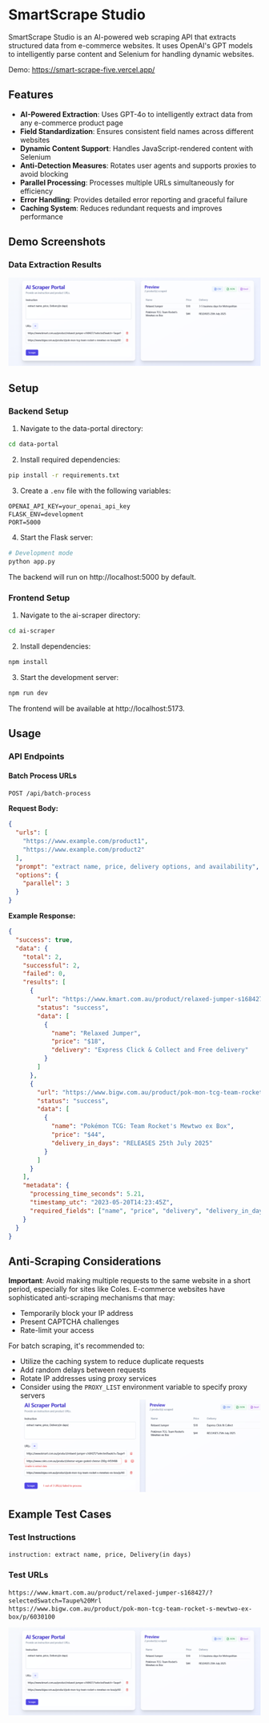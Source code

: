 # SmartScrape Studio

SmartScrape Studio is an AI-powered web scraping API that extracts structured data from e-commerce websites. It uses OpenAI's GPT models to intelligently parse content and Selenium for handling dynamic websites.

Demo: https://smart-scrape-five.vercel.app/
## Features

- **AI-Powered Extraction**: Uses GPT-4o to intelligently extract data from any e-commerce product page
- **Field Standardization**: Ensures consistent field names across different websites
- **Dynamic Content Support**: Handles JavaScript-rendered content with Selenium
- **Anti-Detection Measures**: Rotates user agents and supports proxies to avoid blocking
- **Parallel Processing**: Processes multiple URLs simultaneously for efficiency
- **Error Handling**: Provides detailed error reporting and graceful failure
- **Caching System**: Reduces redundant requests and improves performance

## Demo Screenshots

### Data Extraction Results
![example](data-portal/images/6901665c4476cecd86d9bbc6a02de34.png)

## Setup

### Backend Setup

1. Navigate to the data-portal directory:
```bash
cd data-portal
```

2. Install required dependencies:
```bash
pip install -r requirements.txt
```

3. Create a `.env` file with the following variables:
```
OPENAI_API_KEY=your_openai_api_key
FLASK_ENV=development
PORT=5000
```

4. Start the Flask server:
```bash
# Development mode
python app.py
```

The backend will run on http://localhost:5000 by default.

### Frontend Setup

1. Navigate to the ai-scraper directory:
```bash
cd ai-scraper
```

2. Install dependencies:
```bash
npm install
```

3. Start the development server:
```bash
npm run dev
```

The frontend will be available at http://localhost:5173.

## Usage

### API Endpoints

#### Batch Process URLs

```
POST /api/batch-process
```

**Request Body:**

```json
{
  "urls": [
    "https://www.example.com/product1",
    "https://www.example.com/product2"
  ],
  "prompt": "extract name, price, delivery options, and availability",
  "options": {
    "parallel": 3
  }
}
```

**Example Response:**

```json
{
  "success": true,
  "data": {
    "total": 2,
    "successful": 2,
    "failed": 0,
    "results": [
      {
        "url": "https://www.kmart.com.au/product/relaxed-jumper-s168427/?selectedSwatch=Taupe%20Mrl",
        "status": "success",
        "data": [
          {
            "name": "Relaxed Jumper",
            "price": "$18",
            "delivery": "Express Click & Collect and Free delivery"
          }
        ]
      },
      {
        "url": "https://www.bigw.com.au/product/pok-mon-tcg-team-rocket-s-mewtwo-ex-box/p/6030100",
        "status": "success",
        "data": [
          {
            "name": "Pokémon TCG: Team Rocket's Mewtwo ex Box",
            "price": "$44",
            "delivery_in_days": "RELEASES 25th July 2025"
          }
        ]
      }
    ],
    "metadata": {
      "processing_time_seconds": 5.21,
      "timestamp_utc": "2023-05-20T14:23:45Z",
      "required_fields": ["name", "price", "delivery", "delivery_in_days"]
    }
  }
}
```



## Anti-Scraping Considerations

**Important**: Avoid making multiple requests to the same website in a short period, especially for sites like Coles. E-commerce websites have sophisticated anti-scraping mechanisms that may:

- Temporarily block your IP address
- Present CAPTCHA challenges
- Rate-limit your access

For batch scraping, it's recommended to:
- Utilize the caching system to reduce duplicate requests
- Add random delays between requests
- Rotate IP addresses using proxy services
- Consider using the `PROXY_LIST` environment variable to specify proxy servers
![example](data-portal/images/e023d76a9b7c81f7cd4cade820df748.png)
## Example Test Cases

### Test Instructions
```
instruction: extract name, price, Delivery(in days)
```

### Test URLs
```
https://www.kmart.com.au/product/relaxed-jumper-s168427/?selectedSwatch=Taupe%20Mrl
https://www.bigw.com.au/product/pok-mon-tcg-team-rocket-s-mewtwo-ex-box/p/6030100
```
![example](data-portal/images/6901665c4476cecd86d9bbc6a02de34.png)
